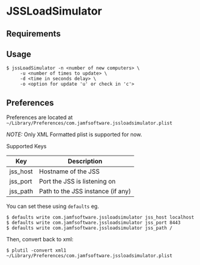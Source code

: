 # JSSLoadSimulator

## Requirements



## Usage

    $ jssLoadSimulator -n <number of new computers> \
         -u <number of times to update> \
         -d <time in seconds delay> \
         -o <option for update 'u' or check in 'c'>


## Preferences

Preferences are located at `~/Library/Preferences/com.jamfsoftware.jssloadsimulator.plist`

*NOTE:* Only XML Formatted plist is supported for now.

Supported Keys

| Key      | Description |
| -------- | ----------- |
| jss_host | Hostname of the JSS |
| jss_port | Port the JSS is listening on |
| jss_path | Path to the JSS instance (if any) |

You can set these using `defaults` eg.

    $ defaults write com.jamfsoftware.jssloadsimulator jss_host localhost
    $ defaults write com.jamfsoftware.jssloadsimulator jss_port 8443
    $ defaults write com.jamfsoftware.jssloadsimulator jss_path /
    
Then, convert back to xml:

    $ plutil -convert xml1 ~/Library/Preferences/com.jamfsoftware.jssloadsimulator.plist

